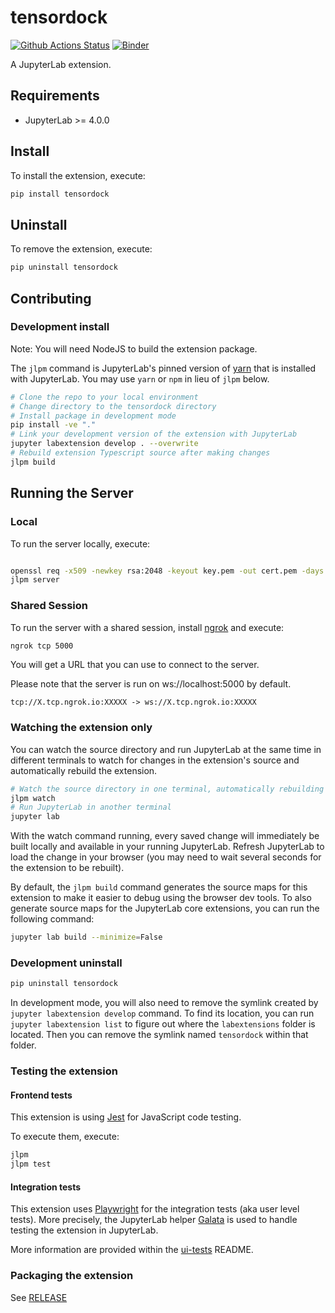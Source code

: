 # tensordock

[![Github Actions Status](/workflows/Build/badge.svg)](/actions/workflows/build.yml)
[![Binder](https://mybinder.org/badge_logo.svg)](https://mybinder.org/v2/gh//main?urlpath=lab)


A JupyterLab extension.

## Requirements

- JupyterLab >= 4.0.0

## Install

To install the extension, execute:

```bash
pip install tensordock
```

## Uninstall

To remove the extension, execute:

```bash
pip uninstall tensordock
```

## Contributing

### Development install

Note: You will need NodeJS to build the extension package.

The `jlpm` command is JupyterLab's pinned version of
[yarn](https://yarnpkg.com/) that is installed with JupyterLab. You may use
`yarn` or `npm` in lieu of `jlpm` below.

```bash
# Clone the repo to your local environment
# Change directory to the tensordock directory
# Install package in development mode
pip install -ve "."
# Link your development version of the extension with JupyterLab
jupyter labextension develop . --overwrite
# Rebuild extension Typescript source after making changes
jlpm build
```
## Running the Server

### Local

To run the server locally, execute:

```bash

openssl req -x509 -newkey rsa:2048 -keyout key.pem -out cert.pem -days 100 -nodes
jlpm server
```

### Shared Session

To run the server with a shared session, install [ngrok](https://ngrok.com/) and execute:

```bash
ngrok tcp 5000
```

You will get a URL that you can use to connect to the server.

Please note that the server is run on ws://localhost:5000 by default.
```
tcp://X.tcp.ngrok.io:XXXXX -> ws://X.tcp.ngrok.io:XXXXX
```


### Watching the extension only

You can watch the source directory and run JupyterLab at the same time in different terminals to watch for changes in the extension's source and automatically rebuild the extension.

```bash
# Watch the source directory in one terminal, automatically rebuilding when needed
jlpm watch
# Run JupyterLab in another terminal
jupyter lab
```

With the watch command running, every saved change will immediately be built locally and available in your running JupyterLab. Refresh JupyterLab to load the change in your browser (you may need to wait several seconds for the extension to be rebuilt).

By default, the `jlpm build` command generates the source maps for this extension to make it easier to debug using the browser dev tools. To also generate source maps for the JupyterLab core extensions, you can run the following command:

```bash
jupyter lab build --minimize=False
```

### Development uninstall

```bash
pip uninstall tensordock
```

In development mode, you will also need to remove the symlink created by `jupyter labextension develop`
command. To find its location, you can run `jupyter labextension list` to figure out where the `labextensions`
folder is located. Then you can remove the symlink named `tensordock` within that folder.

### Testing the extension

#### Frontend tests

This extension is using [Jest](https://jestjs.io/) for JavaScript code testing.

To execute them, execute:

```sh
jlpm
jlpm test
```

#### Integration tests

This extension uses [Playwright](https://playwright.dev/docs/intro) for the integration tests (aka user level tests).
More precisely, the JupyterLab helper [Galata](https://github.com/jupyterlab/jupyterlab/tree/master/galata) is used to handle testing the extension in JupyterLab.

More information are provided within the [ui-tests](./ui-tests/README.md) README.

### Packaging the extension

See [RELEASE](RELEASE.md)
